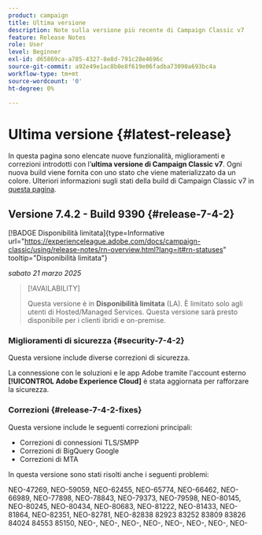 ```yaml
---
product: campaign
title: Ultima versione
description: Note sulla versione più recente di Campaign Classic v7
feature: Release Notes
role: User
level: Beginner
exl-id: d65869ca-a785-4327-8e8d-791c28e4696c
source-git-commit: a92e49e1ac8b0e8f619e06fadba73090a693bc4a
workflow-type: tm+mt
source-wordcount: '0'
ht-degree: 0%

---
```


# Ultima versione {#latest-release}

In questa pagina sono elencate nuove funzionalità, miglioramenti e correzioni introdotti con l’**ultima versione di Campaign Classic v7**. Ogni nuova build viene fornita con uno stato che viene materializzato da un colore. Ulteriori informazioni sugli stati della build di Campaign Classic v7 in [questa pagina](rn-overview.md).

## Versione 7.4.2 - Build 9390 {#release-7-4-2}

[!BADGE Disponibilità limitata]{type=Informative url="https://experienceleague.adobe.com/docs/campaign-classic/using/release-notes/rn-overview.html?lang=it#rn-statuses" tooltip="Disponibilità limitata"}

_sabato 21 marzo 2025_

>[!AVAILABILITY]
>
>Questa versione è in **Disponibilità limitata** (LA). È limitato solo agli utenti di Hosted/Managed Services. Questa versione sarà presto disponibile per i clienti ibridi e on-premise.

<!--
### Compatibility updates {#comp-7-4-2}

This release comes with the following compatibility updates:

* JQuery library update: fixes multiple UI issues (reports, web apps)
* PostgreSQL 15 and 16

-->

### Miglioramenti di sicurezza {#security-7-4-2}

Questa versione include diverse correzioni di sicurezza.

La connessione con le soluzioni e le app Adobe tramite l&#39;account esterno **[!UICONTROL Adobe Experience Cloud]** è stata aggiornata per rafforzare la sicurezza.

### Correzioni {#release-7-4-2-fixes}

Questa versione include le seguenti correzioni principali:

* Correzioni di connessioni TLS/SMPP
* Correzioni di BigQuery Google
* Correzioni di MTA

In questa versione sono stati risolti anche i seguenti problemi:

NEO-47269, NEO-59059, NEO-62455, NEO-65774, NEO-66462, NEO-66989, NEO-77898, NEO-78843, NEO-79373, NEO-79598, NEO-80145, NEO-80245, NEO-80434, NEO-80683, NEO-81222, NEO-81433, NEO-81864, NEO-82351, NEO-82781, NEO-82838 82923 83252 83809 83826 84024 84553 85150, NEO-, NEO-, NEO-, NEO-, NEO-, NEO-, NEO-, NEO-

